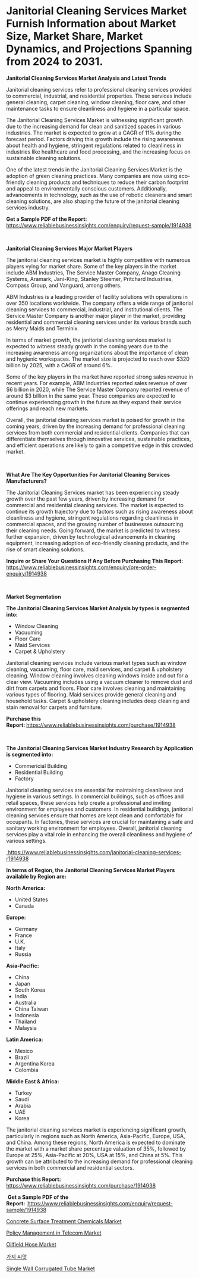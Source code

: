 <p><h1>Janitorial Cleaning Services Market Furnish Information about Market Size, Market Share, Market Dynamics, and Projections Spanning from 2024 to 2031.</h1></p><p><strong>Janitorial Cleaning Services Market Analysis and Latest Trends</strong></p>
<p><p>Janitorial cleaning services refer to professional cleaning services provided to commercial, industrial, and residential properties. These services include general cleaning, carpet cleaning, window cleaning, floor care, and other maintenance tasks to ensure cleanliness and hygiene in a particular space.</p><p>The Janitorial Cleaning Services Market is witnessing significant growth due to the increasing demand for clean and sanitized spaces in various industries. The market is expected to grow at a CAGR of 11% during the forecast period. Factors driving this growth include the rising awareness about health and hygiene, stringent regulations related to cleanliness in industries like healthcare and food processing, and the increasing focus on sustainable cleaning solutions.</p><p>One of the latest trends in the Janitorial Cleaning Services Market is the adoption of green cleaning practices. Many companies are now using eco-friendly cleaning products and techniques to reduce their carbon footprint and appeal to environmentally conscious customers. Additionally, advancements in technology, such as the use of robotic cleaners and smart cleaning solutions, are also shaping the future of the janitorial cleaning services industry.</p></p>
<p><strong>Get a Sample PDF of the Report:&nbsp;</strong> <a href="https://www.reliablebusinessinsights.com/enquiry/request-sample/1914938">https://www.reliablebusinessinsights.com/enquiry/request-sample/1914938</a></p>
<p>&nbsp;</p>
<p><strong>Janitorial Cleaning Services Major Market Players</strong></p>
<p><p>The janitorial cleaning services market is highly competitive with numerous players vying for market share. Some of the key players in the market include ABM Industries, The Service Master Company, Anago Cleaning Systems, Aramark, Jani-King, Stanley Steemer, Pritchard Industries, Compass Group, and Vanguard, among others.</p><p>ABM Industries is a leading provider of facility solutions with operations in over 350 locations worldwide. The company offers a wide range of janitorial cleaning services to commercial, industrial, and institutional clients. The Service Master Company is another major player in the market, providing residential and commercial cleaning services under its various brands such as Merry Maids and Terminix.</p><p>In terms of market growth, the janitorial cleaning services market is expected to witness steady growth in the coming years due to the increasing awareness among organizations about the importance of clean and hygienic workspaces. The market size is projected to reach over $320 billion by 2025, with a CAGR of around 6%.</p><p>Some of the key players in the market have reported strong sales revenue in recent years. For example, ABM Industries reported sales revenue of over $6 billion in 2020, while The Service Master Company reported revenue of around $3 billion in the same year. These companies are expected to continue experiencing growth in the future as they expand their service offerings and reach new markets.</p><p>Overall, the janitorial cleaning services market is poised for growth in the coming years, driven by the increasing demand for professional cleaning services from both commercial and residential clients. Companies that can differentiate themselves through innovative services, sustainable practices, and efficient operations are likely to gain a competitive edge in this crowded market.</p></p>
<p>&nbsp;</p>
<p><strong>What Are The Key Opportunities For Janitorial Cleaning Services Manufacturers?</strong></p>
<p><p>The Janitorial Cleaning Services market has been experiencing steady growth over the past few years, driven by increasing demand for commercial and residential cleaning services. The market is expected to continue its growth trajectory due to factors such as rising awareness about cleanliness and hygiene, stringent regulations regarding cleanliness in commercial spaces, and the growing number of businesses outsourcing their cleaning needs. Going forward, the market is predicted to witness further expansion, driven by technological advancements in cleaning equipment, increasing adoption of eco-friendly cleaning products, and the rise of smart cleaning solutions.</p></p>
<p><strong>Inquire or Share Your Questions If Any Before Purchasing This Report:</strong> <a href="https://www.reliablebusinessinsights.com/enquiry/pre-order-enquiry/1914938">https://www.reliablebusinessinsights.com/enquiry/pre-order-enquiry/1914938</a></p>
<p>&nbsp;</p>
<p><strong>Market Segmentation</strong></p>
<p><strong>The Janitorial Cleaning Services Market Analysis by types is segmented into:</strong></p>
<p><ul><li>Window Cleaning</li><li>Vacuuming</li><li>Floor Care</li><li>Maid Services</li><li>Carpet & Upholstery</li></ul></p>
<p><p>Janitorial cleaning services include various market types such as window cleaning, vacuuming, floor care, maid services, and carpet & upholstery cleaning. Window cleaning involves cleaning windows inside and out for a clear view. Vacuuming includes using a vacuum cleaner to remove dust and dirt from carpets and floors. Floor care involves cleaning and maintaining various types of flooring. Maid services provide general cleaning and household tasks. Carpet & upholstery cleaning includes deep cleaning and stain removal for carpets and furniture.</p></p>
<p><strong>Purchase this Report:&nbsp;</strong><a href="https://www.reliablebusinessinsights.com/purchase/1914938">https://www.reliablebusinessinsights.com/purchase/1914938</a></p>
<p>&nbsp;</p>
<p><strong>The Janitorial Cleaning Services Market Industry Research by Application is segmented into:</strong></p>
<p><ul><li>Commericial Building</li><li>Residential Building</li><li>Factory</li></ul></p>
<p><p>Janitorial cleaning services are essential for maintaining cleanliness and hygiene in various settings. In commercial buildings, such as offices and retail spaces, these services help create a professional and inviting environment for employees and customers. In residential buildings, janitorial cleaning services ensure that homes are kept clean and comfortable for occupants. In factories, these services are crucial for maintaining a safe and sanitary working environment for employees. Overall, janitorial cleaning services play a vital role in enhancing the overall cleanliness and hygiene of various settings.</p></p>
<p><a href="https://www.reliablebusinessinsights.com/janitorial-cleaning-services-r1914938">&nbsp;https://www.reliablebusinessinsights.com/janitorial-cleaning-services-r1914938</a></p>
<p><strong>In terms of Region, the Janitorial Cleaning Services Market Players available by Region are:</strong></p>
<p>
    <p> <strong> North America: </strong>
        <ul>
            <li>United States</li>
            <li>Canada</li>
        </ul>
        </p> 
    <p> <strong> Europe: </strong>
        <ul>
            <li>Germany</li>
            <li>France</li>
            <li>U.K.</li>
            <li>Italy</li>
            <li>Russia</li>
        </ul>
        </p> 
    <p> <strong> Asia-Pacific: </strong>
        <ul>
            <li>China</li>
            <li>Japan</li>
            <li>South Korea</li>
            <li>India</li>
            <li>Australia</li>
            <li>China Taiwan</li>
            <li>Indonesia</li>
            <li>Thailand</li>
            <li>Malaysia</li>
        </ul>
        </p> 
    <p> <strong> Latin America: </strong>
        <ul>
            <li>Mexico</li>
            <li>Brazil</li>
            <li>Argentina Korea</li>
            <li>Colombia</li>
        </ul>
        </p> 
    <p> <strong> Middle East & Africa: </strong>
        <ul>
            <li>Turkey</li>
            <li>Saudi</li>
            <li>Arabia</li>
            <li>UAE</li>
            <li>Korea</li>
        </ul>
    </p>
    </p>
<p><p>The janitorial cleaning services market is experiencing significant growth, particularly in regions such as North America, Asia-Pacific, Europe, USA, and China. Among these regions, North America is expected to dominate the market with a market share percentage valuation of 35%, followed by Europe at 25%, Asia-Pacific at 20%, USA at 15%, and China at 5%. This growth can be attributed to the increasing demand for professional cleaning services in both commercial and residential sectors.</p></p>
<p><strong>Purchase this Report: </strong><a href="https://www.reliablebusinessinsights.com/purchase/1914938">https://www.reliablebusinessinsights.com/purchase/1914938</a></p>
<p>&nbsp;<strong>Get a Sample PDF of the Report:&nbsp;&nbsp;</strong><a href="https://www.reliablebusinessinsights.com/enquiry/request-sample/1914938">https://www.reliablebusinessinsights.com/enquiry/request-sample/1914938</a></p>
<p><strong></strong></p>
<p><p><a href="https://www.linkedin.com/pulse/global-concrete-surface-treatment-chemicals-market-analysis-wcfke">Concrete Surface Treatment Chemicals Market</a></p><p><a href="https://github.com/nicoletavirag/Market-Research-Report-List-4/blob/main/policy-management-in-telecom-market.md">Policy Management in Telecom Market</a></p><p><a href="https://www.linkedin.com/pulse/oilfield-hose-market-size-segmentation-trends-growth-zlq5e">Oilfield Hose Market</a></p><p><a href="https://medium.com/@iarhbiqv81/%EA%B0%80%EC%A7%80-%EC%94%A8%EC%95%97-%EC%8B%9C%EC%9E%A5-%EC%A1%B0%EC%82%AC-%EB%B3%B4%EA%B3%A0%EC%84%9C%EC%97%90%EB%8A%94-2024%EB%85%84%EB%B6%80%ED%84%B0-2031%EB%85%84%EA%B9%8C%EC%A7%80-6-9-cagr-%EC%98%88%EC%83%81%EB%90%9C-%EC%8B%9C%EC%9E%A5-%EA%B7%9C%EB%AA%A8-%EC%A0%90%EC%9C%A0%EC%9C%A8-%EB%B0%8F-%EC%84%B1%EC%9E%A5%EB%A5%A0-%EB%B6%84%EC%84%9D%EC%9D%B4-%ED%8F%AC%ED%95%A8%EB%90%98%EC%96%B4-%EC%9E%88%EC%8A%B5%EB%8B%88%EB%8B%A4-abf74b7e7a4f">가지 씨앗</a></p><p><a href="https://medium.com/@kathleenjacksond65/single-wall-corrugated-tube-market-trends-and-analysis-opportunities-and-challenges-for-future-442fa302b63d">Single Wall Corrugated Tube Market</a></p></p>